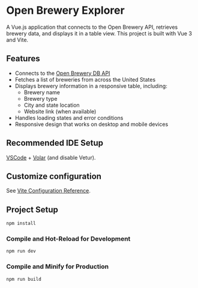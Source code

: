 # Open Brewery Explorer

A Vue.js application that connects to the Open Brewery API, retrieves brewery data, and displays it in a table view. This project is built with Vue 3 and Vite.

## Features

- Connects to the [Open Brewery DB API](https://api.openbrewerydb.org/v1/breweries)
- Fetches a list of breweries from across the United States
- Displays brewery information in a responsive table, including:
  - Brewery name
  - Brewery type
  - City and state location
  - Website link (when available)
- Handles loading states and error conditions
- Responsive design that works on desktop and mobile devices

## Recommended IDE Setup

[VSCode](https://code.visualstudio.com/) + [Volar](https://marketplace.visualstudio.com/items?itemName=Vue.volar) (and disable Vetur).

## Customize configuration

See [Vite Configuration Reference](https://vite.dev/config/).

## Project Setup

```sh
npm install
```

### Compile and Hot-Reload for Development

```sh
npm run dev
```

### Compile and Minify for Production

```sh
npm run build
```
